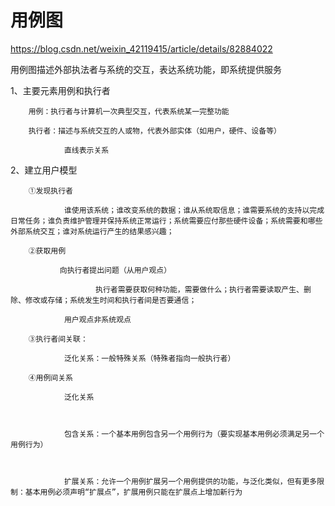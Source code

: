 # 用例图

https://blog.csdn.net/weixin_42119415/article/details/82884022

用例图描述外部执法者与系统的交互，表达系统功能，即系统提供服务

1、主要元素用例和执行者

        用例：执行者与计算机一次典型交互，代表系统某一完整功能

        执行者：描述与系统交互的人或物，代表外部实体（如用户，硬件、设备等）

                直线表示关系

2、建立用户模型

        ①发现执行者

                谁使用该系统；谁改变系统的数据；谁从系统取信息；谁需要系统的支持以完成日常任务；谁负责维护管理并保持系统正常运行；系统需要应付那些硬件设备；系统需要和哪些外部系统交互；谁对系统运行产生的结果感兴趣；

        ②获取用例

               向执行者提出问题（从用户观点）

                       执行者需要获取何种功能，需要做什么；执行者需要读取产生、删除、修改或存储；系统发生时间和执行者间是否要通信；

                用户观点非系统观点

        ③执行者间关联：

                泛化关系：一般特殊关系（特殊者指向一般执行者）

        ④用例间关系

                泛化关系



                包含关系：一个基本用例包含另一个用例行为（要实现基本用例必须满足另一个用例行为）



                扩展关系：允许一个用例扩展另一个用例提供的功能，与泛化类似，但有更多限制：基本用例必须声明“扩展点”，扩展用例只能在扩展点上增加新行为